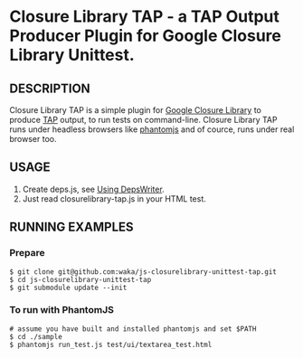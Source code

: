 Closure Library TAP - a TAP Output Producer Plugin for Google Closure Library Unittest.
================================

DESCRIPTION
---------------------------------------
Closure Library TAP is a simple plugin for [Google Closure Library](http://code.google.com/closure/library/index.html) to produce [TAP](http://testanything.org/) output, to run tests on command-line.
Closure Library TAP runs under headless browsers like [phantomjs](http://code.google.com/p/phantomjs/) and of cource, runs under real browser too.


USAGE
---------------------------------------

1. Create deps.js, see [Using DepsWriter](http://code.google.com/intl/ja/closure/library/docs/depswriter.html).
2. Just read closurelibrary-tap.js in your HTML test.


RUNNING EXAMPLES
---------------------------------------

### Prepare

    $ git clone git@github.com:waka/js-closurelibrary-unittest-tap.git
    $ cd js-closurelibrary-unittest-tap
    $ git submodule update --init

### To run with PhantomJS

    # assume you have built and installed phantomjs and set $PATH
    $ cd ./sample
    $ phantomjs run_test.js test/ui/textarea_test.html
